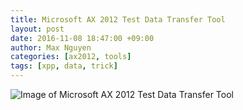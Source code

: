 ```yaml
---
title: Microsoft AX 2012 Test Data Transfer Tool
layout: post
date: 2016-11-08 18:47:00 +09:00
author: Max Nguyen
categories: [ax2012, tools]
tags: [xpp, data, trick]
---
```


![Image of Microsoft AX 2012 Test Data Transfer Tool](https://octodex.github.com/images/https://github.com/Dynamics365/dynamics365.github.io/blob/master/assets/Microsoft_Dyanmics_AX_2012_Test_Data_Transfer_Tool.png)

